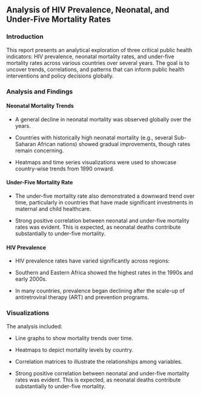 ## Analysis of HIV Prevalence, Neonatal, and Under-Five Mortality Rates
### Introduction
This report presents an analytical exploration of three critical public health indicators: HIV prevalence, neonatal mortality rates, and under-five mortality rates across various countries over several years. The goal is to uncover trends, correlations, and patterns that can inform public health interventions and policy decisions globally.
### Analysis and Findings
#### Neonatal Mortality Trends
- A general decline in neonatal mortality was observed globally over the years.

- Countries with historically high neonatal mortality (e.g., several Sub-Saharan African nations) showed gradual improvements, though rates remain concerning.

- Heatmaps and time series visualizations were used to showcase country-wise trends from 1990 onward.

#### Under-Five Mortality Rate
- The under-five mortality rate also demonstrated a downward trend over time, particularly in countries that have made significant investments in maternal and child healthcare.

- Strong positive correlation between neonatal and under-five mortality rates was evident. This is expected, as neonatal deaths contribute substantially to under-five mortality.



#### HIV Prevalence
- HIV prevalence rates have varied significantly across regions:

- Southern and Eastern Africa showed the highest rates in the 1990s and early 2000s.

- In many countries, prevalence began declining after the scale-up of antiretroviral therapy (ART) and prevention programs.

### Visualizations
The analysis included:

- Line graphs to show mortality trends over time.

- Heatmaps to depict mortality levels by country.

- Correlation matrices to illustrate the relationships among variables.

- Strong positive correlation between neonatal and under-five mortality rates was evident. This is expected, as neonatal deaths contribute substantially to under-five mortality.
